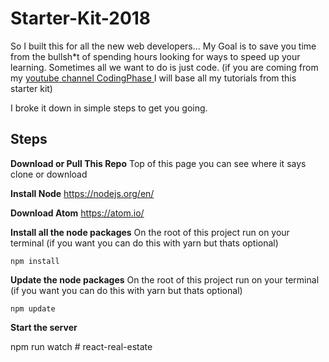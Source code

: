 # Starter-Kit-2018


So I built this for all the new web developers... My Goal is to save you time from the bullsh*t of spending hours looking for ways to speed up your learning. Sometimes all we want to do is just code.
(if you are coming from my  [youtube channel CodingPhase ](https://www.youtube.com/channel/UC46wWUso9H5KPQcoL9iE3Ug) I will base all my tutorials from this starter kit)

I broke it down in simple steps to get you going.

**Steps**
---------

**Download or Pull This Repo**
	Top of this page you can see where it says clone or download

 **Install Node**
	https://nodejs.org/en/

**Download Atom**
	https://atom.io/

 **Install all the node packages** 
On the root of this project run on your terminal (if you want you can do this with yarn but thats optional)
    
    npm install
    
 **Update the node packages** 
On the root of this project run on your terminal (if you want you can do this with yarn but thats optional)
    
    npm update


**Start the server**

  npm run watch
#   r e a c t - r e a l - e s t a t e  
 
